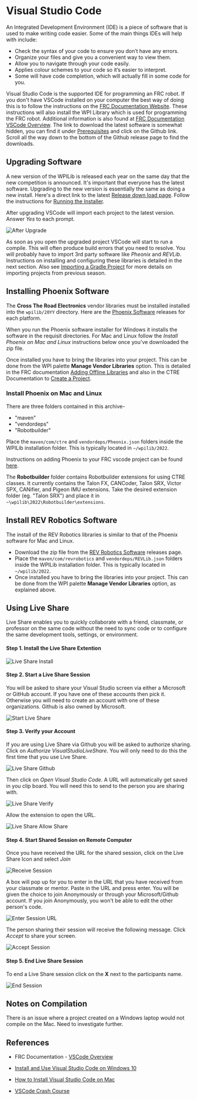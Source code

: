 # Visual Studio Code
An Integrated Development Environment (IDE) is a piece of software that is used to make writing code easier. Some of the main things IDEs will help with include: 

- Check the syntax of your code to ensure you don’t have any errors.
- Organize your files and give you a convenient way to view them.
- Allow you to navigate through your code easily.
- Applies colour schemes to your code so it’s easier to interpret.
- Some will have code completion, which will actually fill in some code for you. 

Visual Studio Code is the supported IDE for programming an FRC robot. If you don't have VSCode installed on your computer the best way of doing this is to follow the instructions on the [FRC Documentation Website](https://docs.wpilib.org/en/latest/docs/zero-to-robot/step-2/wpilib-setup.html). These instructions will also install the WPI Library which is used for programming the FRC robot. Additional information is also found at [FRC Documentation VSCode Overview](https://docs.wpilib.org/en/latest/docs/software/vscode-overview/index.html). The link to download the latest software is somewhat hidden, you can find it under [Prerequisites](https://docs.wpilib.org/en/latest/docs/zero-to-robot/step-2/wpilib-setup.html#prerequisites) and click on the Github link.  Scroll all the way down to the bottom of the Github release page to find the downloads.

## Upgrading Software
A new version of the WPILib is released each year on the same day that the new competition is announced. It's important that everyone has the latest software.  Upgrading to the new version is essentially the same as doing a new install.  Here's a direct link to the latest  [Release down load page](https://github.com/wpilibsuite/allwpilib/releases/tag/v2022.1.1).  Follow the instructions for [Running the Installer](https://docs.wpilib.org/en/latest/docs/zero-to-robot/step-2/wpilib-setup.html#running-the-installer).

After upgrading VSCode will import each project to the latest version.  Answer *Yes* to each prompt.

![After Upgrade](../images/FRCTools/FRCTools.011.jpeg)

As soon as you open the upgraded project VSCode will start to run a compile.  This will often produce build errors that you need to resolve. You will probably have to import 3rd party software like *Pheonix* and *REVLib*.  Instructions on installing and configuring these libraries is detailed in the next section. Also see [Importing a Gradle Project](https://docs.wpilib.org/en/stable/docs/software/vscode-overview/importing-gradle-project.html) for more details on importing projects from previous season.

## <a name="phoenix"></a>Installing Phoenix Software
The **Cross The Road Electronics** vendor libraries must be installed installed into the `wpilib/20YY` directory.  Here are the [Phoenix Software](https://store.ctr-electronics.com/software/) releases for each platform. 

When you run the Phoenix software installer for Windows it installs the software in the requisit directories.  For Mac and Linux follow the *Install Phoenix on Mac and Linux* instructions below once you've downloaded the zip file.

Once installed you have to bring the libraries into your project.  This can be done from the WPI palette **Manage Vendor Libraries** option.  This is detailed in the FRC documentation [Adding Offline Libraries](https://docs.wpilib.org/en/stable/docs/software/vscode-overview/3rd-party-libraries.html#adding-offline-libraries) and also in the CTRE Documentation to [Create a Project](https://docs.ctre-phoenix.com/en/latest/ch05a_CppJava.html).

### Install Phoenix on Mac and Linux
There are three folders contained in this archive-
- "maven"
- "vendordeps"
- "Robotbuilder"

Place the `maven/com/ctre` and `vendordeps/Pheonix.json` folders inside the WPILib installation folder.
This is typically located in `~/wpilib/2022`.

Instructions on adding Phoenix to your FRC vscode project can be found [here](https://phoenix-documentation.readthedocs.io/en/latest/ch05a_CppJava.html).

The **Robotbuilder** folder contains Robotbuilder extensions for using CTRE classes. It currently contains the Talon FX, CANCoder, Talon SRX, Victor SPX, CANifier, and Pigeon IMU extensions. Take the desired extension folder (eg. "Talon SRX") and place it in `~\wpilib\2022\Robotbuilder\extensions`.

## Install REV Robotics Software
The install of the REV Robotics libraries is similar to that of the Phoenix software for Mac and Linux.  
- Download the zip file from the [REV Robotics Software](https://docs.revrobotics.com/sparkmax/software-resources/spark-max-api-information#c++-and-java) releases page.
- Place the `maven/com/revrobotics` and `vendordeps/REVLib.json` folders inside the WPILib installation folder. This is typically located in `~/wpilib/2022`.
- Once installed you have to bring the libraries into your project.  This can be done from the WPI palette **Manage Vendor Libraries** option, as explained above.

## Using Live Share
Live Share enables you to quickly collaborate with a friend, classmate, or professor on the same code without the need to sync code or to configure the same development tools, settings, or environment.

#### Step 1. Install the Live Share Extention

![Live Share Install](../images/Tools/LiveShareInstall.png)

#### Step 2. Start a Live Share Session

You will be asked to share your Visual Studio screen via either a Microsoft or GitHub account. If you have one of these accounts then pick it.  Otherwise you will need to create an account with one of these organizations.  Github is also owned by Microsoft.

![Start Live Share](../images/FRCTools/FRCTools.009.jpeg)

#### Step 3. Verify your Account

If you are using Live Share via Github you will be asked to authorize sharing.  Click on <i>Authorize VisualStudioLiveShare</i>.  You will only need to do this the first time that you use Live Share.

![Live Share Github](../images/Tools/LSUseGithub.png)

Then click on <i>Open Visual Studio Code</i>.  A URL will automatically get saved in you clip board. You will need this to send to the person you are sharing with.

![Live Share Verify](../images/Tools/LSVerifyGithub.png)

Allow the extension to open the URL.

![Live Share Allow Share](../images/Tools/LSAllowShare.png)

#### Step 4. Start Shared Session on Remote Computer
Once you have received the URL for the shared session, click on the Live Share Icon and select <i>Join</i>

![Receive Session](../images/Tools/LSStartSession.png)

A box will pop up for you to enter in the URL that you have received from your classmate or mentor. Paste in the URL and press enter.  You will be given the choice to join Anonymously or through your Microsoft/Github account.  If you join Anonymously, you won't be able to edit the other person's code.

![Enter Session URL](../images/Tools/LSJoin.png)

The person sharing their session will receive the following message.  Click <i>Accept</i> to share your screen.

![Accept Session](../images/Tools/LSAcceptSession.png)

#### Step 5. End Live Share Session
To end a Live Share session click on the **X** next to the participants name.

![End Session](../images/Tools/LSEndSession.png)

## Notes on Compilation
There is an issue where a project created on a Windows laptop would not compile on the Mac.  Need to investigate further.

## References

- FRC Documentation - [VSCode Overview](https://docs.wpilib.org/en/latest/docs/software/vscode-overview/index.html)

- [Install and Use Visual Studio Code on Windows 10](https://www.youtube.com/watch?v=MlIzFUI1QGA)

- [How to Install Visual Studio Code on Mac](https://www.youtube.com/watch?v=tCfbi5PF1y0)

- [VSCode Crash Course](https://www.youtube.com/watch?v=WPqXP_kLzpo)

<!-- <h3><span style="float:left">
<a href="../index">Home</a></span> -->